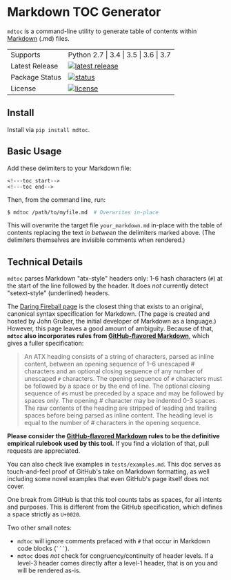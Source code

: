 # Markdown TOC Generator

`mdtoc` is a command-line utility to generate table of contents within [Markdown](https://daringfireball.net/projects/markdown/) (.md) files.

<table>
  <tr>
    <td>Supports</td>
    <td>Python 2.7 | 3.4 | 3.5 | 3.6 | 3.7</td>
  </tr>
  <tr>
    <td>Latest Release</td>
    <td>
      <a href="https://pypi.org/project/mdtoc/">
      <img src="https://img.shields.io/pypi/v/mdtoc.svg" alt="latest release" />
      </a>
    </td>
  </tr>
  <tr>
    <td>Package Status</td>
    <td>
      <a href="https://pypi.org/project/mdtoc/">
      <img src="https://img.shields.io/pypi/status/mdtoc.svg" alt="status" /></td>
      </a>
  </tr>
  <tr>
    <td>License</td>
    <td>
      <a href="https://github.com/scottfrazer/mdtoc/blob/master/LICENSE">
      <img src="https://img.shields.io/pypi/l/mdtoc.svg" alt="license" />
      </a>
    </td>
  </tr>
</table>

## Install

Install via `pip install mdtoc`.

## Basic Usage

Add these delimiters to your Markdown file:

```
<!---toc start-->
<!---toc end-->
```

Then, from the command line, run:

```bash
$ mdtoc /path/to/myfile.md  # Overwrites in-place
```

This will overwrite the target file `your_markdown.md` in-place with the table of contents replacing the text _in between_ the delimiters marked above.  (The delimiters themselves are invisible comments when rendered.)

## Technical Details

`mdtoc` parses Markdown "atx-style" headers only: 1-6 hash characters (`#`) at the start of the line followed by the header.  It does *not* currently detect "setext-style" (underlined) headers.

The [Daring Fireball page](https://daringfireball.net/projects/markdown/syntax#header) is the closest thing that exists to an original, canonical syntax specification for Markdown.  (The page is created and hosted by John Gruber, the initial developer of Markdown as a language.)  However, this page leaves a good amount of ambiguity.  Because of that, **`mdtoc` also incorporates rules from [GitHub-flavored Markdown](https://github.github.com/gfm/#atx-heading)**, which gives a fuller specification:

> An ATX heading consists of a string of characters, parsed as inline content, between an opening sequence of 1–6 unescaped # characters and an optional closing sequence of any number of unescaped `#` characters. The opening sequence of `#` characters must be followed by a space or by the end of line. The optional closing sequence of `#`s must be preceded by a space and may be followed by spaces only. The opening # character may be indented 0-3 spaces. The raw contents of the heading are stripped of leading and trailing spaces before being parsed as inline content. The heading level is equal to the number of # characters in the opening sequence.

**Please consider the [GitHub-flavored Markdown](https://github.github.com/gfm/#atx-heading) rules to be the definitive empirical rulebook used by this tool.**  If you find a violation of that, pull requests are appreciated.

You can also check live examples in `tests/examples.md`.  This doc serves as touch-and-feel proof of GitHub's take on Markdown formatting, as well including some novel examples that even GitHub's page itself does not cover.

One break from GitHub is that this tool counts tabs as spaces, for all intents and purposes.  This is different from the GitHub specification, which defines a space strictly as `U+0020`.

Two other small notes:

- `mdtoc` will ignore comments prefaced with `#` that occur in Markdown code blocks (<code>\`\`\`</code>).
- `mdtoc` does *not* check for congruency/continuity of header levels.  If a level-3 header comes directly after a level-1 header, that is on you and will be rendered as-is.
